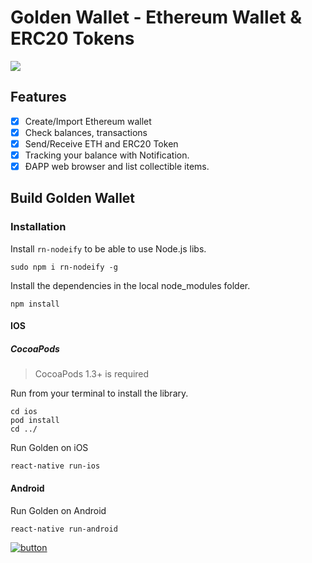 # Golden Wallet - Ethereum Wallet & ERC20 Tokens
[<img src="https://raw.githubusercontent.com/goldennetwork/golden-wallet-react-native/master/screen-shots/Golden-Wallet.png">](https://itunes.apple.com/us/app/golden-best-wallet-ever/id1399824799)

## Features

- [x] Create/Import Ethereum wallet
- [x] Check balances, transactions
- [x] Send/Receive ETH and ERC20 Token
- [x] Tracking your balance with Notification.
- [x] ĐAPP web browser and list collectible items.

## Build Golden Wallet 
### Installation
Install `rn-nodeify` to be able to use Node.js libs.
	
	sudo npm i rn-nodeify -g

Install the dependencies in the local node_modules folder.

	npm install
#### IOS
##### CocoaPods
> CocoaPods 1.3+ is required

Run from your terminal to install the library.
	
	cd ios
	pod install
	cd ../
	
Run Golden on iOS
	
	react-native run-ios

#### Android
Run Golden on Android

	react-native run-android

[![button](http://liquidico.com/media/content/ckeditor/2018/02/28/g1_l9SmamB.png)](https://t.me/goldenwallet)
